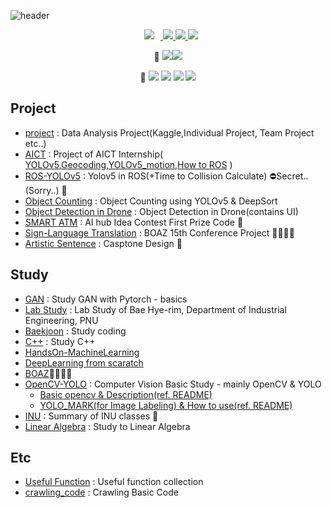 ![header](https://capsule-render.vercel.app/api?type=waving&color=auto&height=300&section=header&text=Welcome!%20&fontSize=90&animation=fadeIn&fontAlignY=38&desc=LeeYunseol's%20GitHub%20Profile%20!&descAlignY=51&descAlign=62)

<p align='center'>
    <a href="">
        <img 
             src="https://img.shields.io/badge/CV-black?&logo=Sketch#F7B500&logoColor=white&link="
                                   style="height : auto; margin-left : 10px; margin-right : 10px;"/>
    </a>
    <a href=''>
        <img src='https://img.shields.io/badge/My Paper-yellow?&logo=Paddy-Power#004833&link='/>
    </a>
    <a href='https://blog.naver.com/hyunjea414/'>
        <img
             src='http://img.shields.io/badge/-Blog-black?&logo=Blogger#E20074&link=https://blog.naver.com/hyunjea414/'/>
    </a>
    <a href='mailto:hyunjea414@gmail.com'>
        <img src='https://img.shields.io/badge/Gmail-d14836?&logo=Gmail&logoColor=white&link=mailto:hyunjea414@gmail.com'/>
    </a>

</p>

<p align='center'>
🥇  <img src="https://img.shields.io/badge/Python-3776AB?style={style}&logo=Python&logoColor=white"/><img src="https://img.shields.io/badge/PyTorch-EE4C2C?style={style}&logo=PyTorch&logoColor=white"/></a>   
</p>
<p align='center'>
🥈  <img src="https://img.shields.io/badge/C++-00599C?style={style}&logo=c%2B%2B&logoColor=white"/>
<img src="https://img.shields.io/badge/Flask-00000?style={style}&logo=Flask&logoColor=white"/></a>
<img src="https://img.shields.io/badge/JavaScript-F7DF1E?style={style}&logo=JavaScript&logoColor=white"/></a></a>
<img src="https://img.shields.io/badge/MySQL-4479A1?&logo=MySQL&logoColor=white"/></a>
</p>

## Project
- <a href='https://github.com/winston1214/project'>project</a> : Data Analysis Project(Kaggle,Individual Project, Team Project etc..)
- <a href='https://github.com/winston1214/AICT'>AICT</a> : Project of AICT Internship( <a href='https://github.com/winston1214/AICT/tree/master/yolov5'>YOLOv5</a>,<a href='https://github.com/winston1214/AICT/tree/master/Tram/geocoding'>Geocoding</a>,<a href='https://github.com/winston1214/AICT/tree/master/yolov5_motion'>YOLOv5_motion</a>,<a href='https://github.com/winston1214/AICT/tree/master/ROS'>How to ROS</a> )
- <a href='https://github.com/winston1214/ROS-YOLOv5'>ROS-YOLOv5</a> : Yolov5 in ROS(+Time to Collision Calculate) ⛔Secret..(Sorry..) 🥇 
- <a href='https://github.com/winston1214/Car_Counting'>Object Counting</a> : Object Counting using YOLOv5 & DeepSort
- <a href='https://github.com/winston1214/Object_Detection_Drone'>Object Detection in Drone</a> : Object Detection in Drone(contains UI)
- <a href='https://github.com/winston1214/Smart_ATM'>SMART ATM</a> : AI hub Idea Contest First Prize Code 🥇
- <a href='https://github.com/winston1214/Sign-Langugage-project'>Sign-Language Translation</a> : BOAZ 15th Conference Project 👨‍👨‍👧‍👧
- <a href='https://github.com/winston1214/Artistic-Sentence'>Artistic Sentence</a> : Casptone Design 🏫

## Study
- <a href='https://github.com/LeeYunseol/GAN'>GAN</a> : Study GAN with Pytorch - basics
- <a href='https://github.com/LeeYunseol/Lab_study'>Lab Study</a> : Lab Study of Bae Hye-rim, Department of Industrial Engineering, PNU
- <a href='https://github.com/LeeYunseol/Baekjoon'>Baekjoon</a> : Study coding
- <a href='https://github.com/LeeYunseol/C-double-plus'>C++</a> : Study C++ 
- <a href='https://github.com/winston1214/HandsOn-ML'>HandsOn-MachineLearning</a>
- <a href='https://github.com/winston1214/DeepLearning-from-scratch'>DeepLearning from scaratch</a>
- <a href='https://github.com/winston1214/BOAZ'>BOAZ</a>👨‍👨‍👧‍👧
- <a href='https://github.com/winston1214/OpenCV-YOLO'>OpenCV-YOLO</a> : Computer Vision Basic Study - mainly OpenCV & YOLO
  - <a href='https://github.com/winston1214/OpenCV-YOLO/tree/master/prac_opencv'>Basic opencv & Description(ref. README)</a>
  - <a href='https://github.com/winston1214/OpenCV-YOLO/tree/master/Yolo_mark'>YOLO_MARK(for Image Labeling) & How to use(ref. README)</a>
- <a href='https://github.com/winston1214/INU'>INU</a> : Summary of INU classes 🏫
- <a href='https://github.com/winston1214/Linear_Algebra'>Linear Algebra</a> : Study to Linear Algebra
## Etc
- <a href='https://github.com/winston1214/Useful-Function'>Useful Function</a> : Useful function collection
- <a href='https://github.com/winston1214/crawling_code'>crawling_code</a> : Crawling Basic Code
